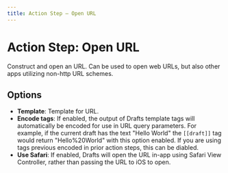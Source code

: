 ```yaml
---
title: Action Step – Open URL
---
```

# Action Step: Open URL

Construct and open an URL. Can be used to open web URLs, but also other apps utilizing non-http URL schemes.

## Options

- **Template**: Template for URL.
- **Encode tags**: If enabled, the output of Drafts template tags will automatically be encoded for use in URL query parameters. For example, if the current draft has the text "Hello World" the `[[draft]]` tag would return "Hello%20World" with this option enabled. If you are using tags previous encoded in prior action steps, this can be diabled.
- **Use Safari**: If enabled, Drafts will open the URL in-app using Safari View Controller, rather than passing the URL to iOS to open.
